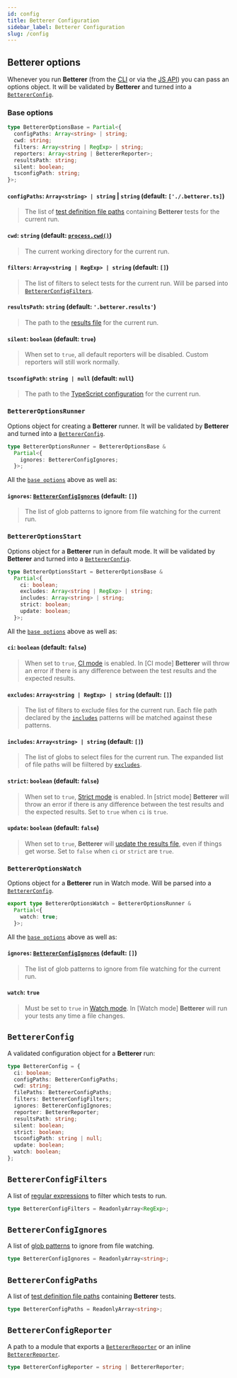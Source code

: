 ```yaml
---
id: config
title: Betterer Configuration
sidebar_label: Betterer Configuration
slug: /config
---
```


## Betterer options

Whenever you run **Betterer** (from the [CLI](./running-betterer) or via the [JS API](./api)) you can pass an options object. It will be validated by **Betterer** and turned into a [`BettererConfig`](#bettererconfig).

### Base options

```typescript
type BettererOptionsBase = Partial<{
  configPaths: Array<string> | string;
  cwd: string;
  filters: Array<string | RegExp> | string;
  reporters: Array<string | BettererReporter>;
  resultsPath: string;
  silent: boolean;
  tsconfigPath: string;
}>;
```

#### `configPaths`: `Array<string> | string` | `string` (default: `['./.betterer.ts]`)

> The list of [test definition file paths](./test-definition-file) containing **Betterer** tests for the current run.

#### `cwd`: `string` (default: [`process.cwd()`](https://nodejs.org/api/process.html#process_process_cwd))

> The current working directory for the current run.

#### `filters`: `Array<string | RegExp> | string` (default: `[]`)

> The list of filters to select tests for the current run. Will be parsed into [`BettererConfigFilters`](#bettererconfigfilters).

#### `resultsPath`: `string` (default: `'.betterer.results'`)

> The path to the [results file](./results-file) for the current run.

#### `silent`: `boolean` (default: `true`)

> When set to `true`, all default reporters will be disabled. Custom reporters will still work normally.

#### `tsconfigPath`: `string | null` (default: `null`)

> The path to the [TypeScript configuration](./betterer-and-typescript) for the current run.

### `BettererOptionsRunner`

Options object for creating a **Betterer** runner. It will be validated by **Betterer** and turned into a [`BettererConfig`](#bettererconfig).

```typescript
type BettererOptionsRunner = BettererOptionsBase &
  Partial<{
    ignores: BettererConfigIgnores;
  }>;
```

All the [`base options`](#base-options) above as well as:

#### `ignores`: [`BettererConfigIgnores`](#bettererconfigignores) (default: `[]`)

> The list of glob patterns to ignore from file watching for the current run.

### `BettererOptionsStart`

Options object for a **Betterer** run in default mode. It will be validated by **Betterer** and turned into a [`BettererConfig`](#bettererconfig).

```typescript
type BettererOptionsStart = BettererOptionsBase &
  Partial<{
    ci: boolean;
    excludes: Array<string | RegExp> | string;
    includes: Array<string> | string;
    strict: boolean;
    update: boolean;
  }>;
```

All the [`base options`](#base-options) above as well as:

#### `ci`: `boolean` (default: `false`)

> When set to `true`, [CI mode](./running-betterer#ci-mode-run-your-tests-and-throw-on-changes) is enabled. In [CI mode] **Betterer** will throw an error if there is any difference between the test results and the expected results.

#### `excludes`: `Array<string | RegExp> | string` (default: `[]`)

> The list of filters to exclude files for the current run. Each file path declared by the [`includes`](#includes-arraystring--string-default-) patterns will be matched against these patterns.

#### `includes`: `Array<string> | string` (default: `[]`)

> The list of globs to select files for the current run. The expanded list of file paths will be fiiltered by [`excludes`](#excludes-arraystring--regexp--string-default-).

#### `strict`: `boolean` (default: `false`)

> When set to `true`, [Strict mode](./running-betterer#ci-mode-run-your-tests-and-throw-on-changes) is enabled. In [strict mode] **Betterer** will throw an error if there is any difference between the test results and the expected results. Set to `true` when `ci` is `true`.

#### `update`: `boolean` (default: `false`)

> When set to `true`, **Betterer** will [update the results file](./updating-results), even if things get worse. Set to `false` when `ci` or `strict` are `true`.

### `BettererOptionsWatch`

Options object for a **Betterer** run in Watch mode. Will be parsed into a [`BettererConfig`](#bettererconfig).

```typescript
export type BettererOptionsWatch = BettererOptionsRunner &
  Partial<{
    watch: true;
  }>;
```

All the [`base options`](#base-options) above as well as:

#### `ignores`: [`BettererConfigIgnores`](./config#bettererconfigignores) (default: `[]`)

> The list of glob patterns to ignore from file watching for the current run.

#### `watch`: `true`

> Must be set to `true` in [Watch mode](./running-betterer#watch-mode-run-your-tests-when-files-change). In [Watch mode] **Betterer** will run your tests any time a file changes.

## `BettererConfig`

A validated configuration object for a **Betterer** run:

```typescript
type BettererConfig = {
  ci: boolean;
  configPaths: BettererConfigPaths;
  cwd: string;
  filePaths: BettererConfigPaths;
  filters: BettererConfigFilters;
  ignores: BettererConfigIgnores;
  reporter: BettererReporter;
  resultsPath: string;
  silent: boolean;
  strict: boolean;
  tsconfigPath: string | null;
  update: boolean;
  watch: boolean;
};
```

## `BettererConfigFilters`

A list of [regular expressions](https://developer.mozilla.org/en-US/docs/Web/JavaScript/Reference/Global_Objects/RegExp) to filter which tests to run.

```typescript
type BettererConfigFilters = ReadonlyArray<RegExp>;
```

## `BettererConfigIgnores`

A list of [glob patterns](https://www.npmjs.com/package/glob#glob-primer) to ignore from file watching.

```typescript
type BettererConfigIgnores = ReadonlyArray<string>;
```

## `BettererConfigPaths`

A list of [test definition file paths](./test-definition-file) containing **Betterer** tests.

```typescript
type BettererConfigPaths = ReadonlyArray<string>;
```

## `BettererConfigReporter`

A path to a module that exports a [`BettererReporter`](./reporter#bettererreporter) or an inline [`BettererReporter`](./reporter#bettererreporter).

```typescript
type BettererConfigReporter = string | BettererReporter;
```
